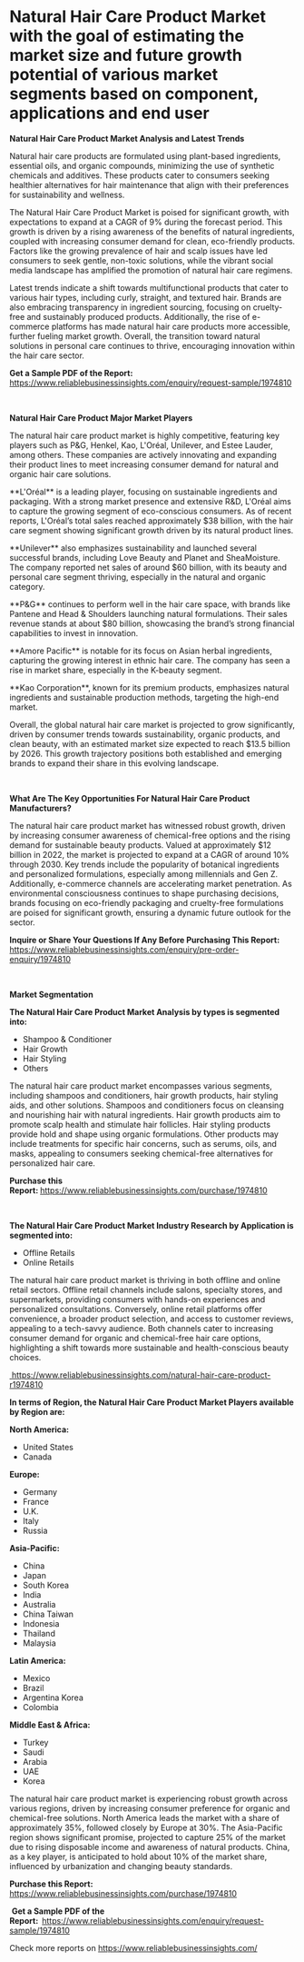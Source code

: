 <p><h1>Natural Hair Care Product Market with the goal of estimating the market size and future growth potential of various market segments based on component, applications and end user</h1></p><p><strong>Natural Hair Care Product Market Analysis and Latest Trends</strong></p>
<p><p>Natural hair care products are formulated using plant-based ingredients, essential oils, and organic compounds, minimizing the use of synthetic chemicals and additives. These products cater to consumers seeking healthier alternatives for hair maintenance that align with their preferences for sustainability and wellness.</p><p>The Natural Hair Care Product Market is poised for significant growth, with expectations to expand at a CAGR of 9% during the forecast period. This growth is driven by a rising awareness of the benefits of natural ingredients, coupled with increasing consumer demand for clean, eco-friendly products. Factors like the growing prevalence of hair and scalp issues have led consumers to seek gentle, non-toxic solutions, while the vibrant social media landscape has amplified the promotion of natural hair care regimens.</p><p>Latest trends indicate a shift towards multifunctional products that cater to various hair types, including curly, straight, and textured hair. Brands are also embracing transparency in ingredient sourcing, focusing on cruelty-free and sustainably produced products. Additionally, the rise of e-commerce platforms has made natural hair care products more accessible, further fueling market growth. Overall, the transition toward natural solutions in personal care continues to thrive, encouraging innovation within the hair care sector.</p></p>
<p><strong>Get a Sample PDF of the Report:&nbsp;</strong> <a href="https://www.reliablebusinessinsights.com/enquiry/request-sample/1974810?utm_campaign=2924&utm_medium=2&utm_source=Github&utm_content=ia&utm_term=05042025&utm_id=natural-hair-care-product">https://www.reliablebusinessinsights.com/enquiry/request-sample/1974810</a></p>
<p>&nbsp;</p>
<p><strong>Natural Hair Care Product Major Market Players</strong></p>
<p><p>The natural hair care product market is highly competitive, featuring key players such as P&G, Henkel, Kao, L'Oréal, Unilever, and Estee Lauder, among others. These companies are actively innovating and expanding their product lines to meet increasing consumer demand for natural and organic hair care solutions.</p><p>**L'Oréal** is a leading player, focusing on sustainable ingredients and packaging. With a strong market presence and extensive R&D, L'Oréal aims to capture the growing segment of eco-conscious consumers. As of recent reports, L'Oréal’s total sales reached approximately $38 billion, with the hair care segment showing significant growth driven by its natural product lines.</p><p>**Unilever** also emphasizes sustainability and launched several successful brands, including Love Beauty and Planet and SheaMoisture. The company reported net sales of around $60 billion, with its beauty and personal care segment thriving, especially in the natural and organic category.</p><p>**P&G** continues to perform well in the hair care space, with brands like Pantene and Head & Shoulders launching natural formulations. Their sales revenue stands at about $80 billion, showcasing the brand’s strong financial capabilities to invest in innovation.</p><p>**Amore Pacific** is notable for its focus on Asian herbal ingredients, capturing the growing interest in ethnic hair care. The company has seen a rise in market share, especially in the K-beauty segment.</p><p>**Kao Corporation**, known for its premium products, emphasizes natural ingredients and sustainable production methods, targeting the high-end market.</p><p>Overall, the global natural hair care market is projected to grow significantly, driven by consumer trends towards sustainability, organic products, and clean beauty, with an estimated market size expected to reach $13.5 billion by 2026. This growth trajectory positions both established and emerging brands to expand their share in this evolving landscape.</p></p>
<p>&nbsp;</p>
<p><strong>What Are The Key Opportunities For Natural Hair Care Product Manufacturers?</strong></p>
<p><p>The natural hair care product market has witnessed robust growth, driven by increasing consumer awareness of chemical-free options and the rising demand for sustainable beauty products. Valued at approximately $12 billion in 2022, the market is projected to expand at a CAGR of around 10% through 2030. Key trends include the popularity of botanical ingredients and personalized formulations, especially among millennials and Gen Z. Additionally, e-commerce channels are accelerating market penetration. As environmental consciousness continues to shape purchasing decisions, brands focusing on eco-friendly packaging and cruelty-free formulations are poised for significant growth, ensuring a dynamic future outlook for the sector.</p></p>
<p><strong>Inquire or Share Your Questions If Any Before Purchasing This Report:</strong> <a href="https://www.reliablebusinessinsights.com/enquiry/pre-order-enquiry/1974810?utm_campaign=2924&utm_medium=2&utm_source=Github&utm_content=ia&utm_term=05042025&utm_id=natural-hair-care-product">https://www.reliablebusinessinsights.com/enquiry/pre-order-enquiry/1974810</a></p>
<p>&nbsp;</p>
<p><strong>Market Segmentation</strong></p>
<p><strong>The Natural Hair Care Product Market Analysis by types is segmented into:</strong></p>
<p><ul><li>Shampoo & Conditioner</li><li>Hair Growth</li><li>Hair Styling</li><li>Others</li></ul></p>
<p><p>The natural hair care product market encompasses various segments, including shampoos and conditioners, hair growth products, hair styling aids, and other solutions. Shampoos and conditioners focus on cleansing and nourishing hair with natural ingredients. Hair growth products aim to promote scalp health and stimulate hair follicles. Hair styling products provide hold and shape using organic formulations. Other products may include treatments for specific hair concerns, such as serums, oils, and masks, appealing to consumers seeking chemical-free alternatives for personalized hair care.</p></p>
<p><strong>Purchase this Report:&nbsp;</strong><a href="https://www.reliablebusinessinsights.com/purchase/1974810?utm_campaign=2924&utm_medium=2&utm_source=Github&utm_content=ia&utm_term=05042025&utm_id=natural-hair-care-product">https://www.reliablebusinessinsights.com/purchase/1974810</a></p>
<p>&nbsp;</p>
<p><strong>The Natural Hair Care Product Market Industry Research by Application is segmented into:</strong></p>
<p><ul><li>Offline Retails</li><li>Online Retails</li></ul></p>
<p><p>The natural hair care product market is thriving in both offline and online retail sectors. Offline retail channels include salons, specialty stores, and supermarkets, providing consumers with hands-on experiences and personalized consultations. Conversely, online retail platforms offer convenience, a broader product selection, and access to customer reviews, appealing to a tech-savvy audience. Both channels cater to increasing consumer demand for organic and chemical-free hair care options, highlighting a shift towards more sustainable and health-conscious beauty choices.</p></p>
<p><a href="https://www.reliablebusinessinsights.com/natural-hair-care-product-r1974810?utm_campaign=2924&utm_medium=2&utm_source=Github&utm_content=ia&utm_term=05042025&utm_id=natural-hair-care-product">&nbsp;https://www.reliablebusinessinsights.com/natural-hair-care-product-r1974810</a></p>
<p><strong>In terms of Region, the Natural Hair Care Product Market Players available by Region are:</strong></p>
<p>
    <p> <strong> North America: </strong>
        <ul>
            <li>United States</li>
            <li>Canada</li>
        </ul>
        </p> 
    <p> <strong> Europe: </strong>
        <ul>
            <li>Germany</li>
            <li>France</li>
            <li>U.K.</li>
            <li>Italy</li>
            <li>Russia</li>
        </ul>
        </p> 
    <p> <strong> Asia-Pacific: </strong>
        <ul>
            <li>China</li>
            <li>Japan</li>
            <li>South Korea</li>
            <li>India</li>
            <li>Australia</li>
            <li>China Taiwan</li>
            <li>Indonesia</li>
            <li>Thailand</li>
            <li>Malaysia</li>
        </ul>
        </p> 
    <p> <strong> Latin America: </strong>
        <ul>
            <li>Mexico</li>
            <li>Brazil</li>
            <li>Argentina Korea</li>
            <li>Colombia</li>
        </ul>
        </p> 
    <p> <strong> Middle East & Africa: </strong>
        <ul>
            <li>Turkey</li>
            <li>Saudi</li>
            <li>Arabia</li>
            <li>UAE</li>
            <li>Korea</li>
        </ul>
    </p>
    </p>
<p><p>The natural hair care product market is experiencing robust growth across various regions, driven by increasing consumer preference for organic and chemical-free solutions. North America leads the market with a share of approximately 35%, followed closely by Europe at 30%. The Asia-Pacific region shows significant promise, projected to capture 25% of the market due to rising disposable income and awareness of natural products. China, as a key player, is anticipated to hold about 10% of the market share, influenced by urbanization and changing beauty standards.</p></p>
<p><strong>Purchase this Report: </strong><a href="https://www.reliablebusinessinsights.com/purchase/1974810?utm_campaign=2924&utm_medium=2&utm_source=Github&utm_content=ia&utm_term=05042025&utm_id=natural-hair-care-product">https://www.reliablebusinessinsights.com/purchase/1974810</a></p>
<p>&nbsp;<strong>Get a Sample PDF of the Report:&nbsp;&nbsp;</strong><a href="https://www.reliablebusinessinsights.com/enquiry/request-sample/1974810?utm_campaign=2924&utm_medium=2&utm_source=Github&utm_content=ia&utm_term=05042025&utm_id=natural-hair-care-product">https://www.reliablebusinessinsights.com/enquiry/request-sample/1974810</a></p>
<p><strong></strong></p>
<p>Check more reports on <a href="https://www.reliablebusinessinsights.com/?utm_campaign=2924&utm_medium=2&utm_source=Github&utm_content=ia&utm_term=05042025&utm_id=natural-hair-care-product">https://www.reliablebusinessinsights.com/</a></p>